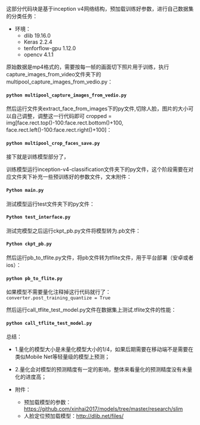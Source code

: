 这部分代码块是基于inception v4网络结构，预加载训练好参数，进行自己数据集的分类任务：


*  环境：
   * dlib 19.16.0 
   * Keras 2.2.4
   * tenforflow-gpu 1.12.0
   * opencv 4.1.1
   
原始数据是mp4格式的，需要按每一帧的画面切下照片用于训练，执行capture_images_from_video文件夹下的multipool_capture_images_from_vedio.py：

 #### ```python multipool_capture_images_from_vedio.py```

然后运行文件夹extract_face_from_images下的py文件,切除人脸，图片的大小可以自己调整，调整这一行代码即可
cropped = img[face.rect.top()-100:face.rect.bottom()+100, face.rect.left()-100:face.rect.right()+100]：

 #### ```python multipool_crop_faces_save.py ```
    
接下就是训练模型部分了，

训练模型运行inception-v4-classification文件夹下的py文件，这个阶段需要在对应文件夹下补充一些预训练好的参数文件，文末附件：
 #### ```Python main.py```

测试模型运行test文件夹下的py文件：
 #### ```Python test_interface.py```

测试完模型之后运行ckpt_pb.py文件将模型转为.pb文件：
 #### ```Python ckpt_pb.py```

然后运行pb_to_tflite.py文件，将pb文件转为tflite文件，用于平台部署（安卓或者ios）：
 #### ```python pb_to_flite.py```
如果模型不需要量化注释掉这行代码就行了：```converter.post_training_quantize = True```

然后运行call_tflite_test_model.py文件在数据集上测试.tflite文件的性能：
 #### ```python call_tflite_test_model.py```

总结：
* 1.量化的模型大小是未量化模型大小的1/4，如果后期需要在移动端不是需要在类似Mobile Net等轻量级的模型上预测；
* 2.量化会对模型的预测精度有一定的影响，整体来看量化的预测精度没有未量化的进度高；

*  附件：
   * 预加载模型的参数：https://github.com/xinhai2017/models/tree/master/research/slim
   * 人脸定位预加载模型：http://dlib.net/files/
   
